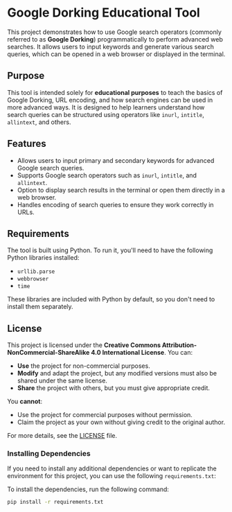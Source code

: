 # Google Dorking Educational Tool

This project demonstrates how to use Google search operators (commonly referred to as **Google Dorking**) programmatically to perform advanced web searches. It allows users to input keywords and generate various search queries, which can be opened in a web browser or displayed in the terminal.

## Purpose

This tool is intended solely for **educational purposes** to teach the basics of Google Dorking, URL encoding, and how search engines can be used in more advanced ways. It is designed to help learners understand how search queries can be structured using operators like `inurl`, `intitle`, `allintext`, and others.


## Features

- Allows users to input primary and secondary keywords for advanced Google search queries.
- Supports Google search operators such as `inurl`, `intitle`, and `allintext`.
- Option to display search results in the terminal or open them directly in a web browser.
- Handles encoding of search queries to ensure they work correctly in URLs.

## Requirements

The tool is built using Python. To run it, you'll need to have the following Python libraries installed:

- `urllib.parse`
- `webbrowser`
- `time`

These libraries are included with Python by default, so you don't need to install them separately.

## License

This project is licensed under the **Creative Commons Attribution-NonCommercial-ShareAlike 4.0 International License**. You can:

- **Use** the project for non-commercial purposes.
- **Modify** and adapt the project, but any modified versions must also be shared under the same license.
- **Share** the project with others, but you must give appropriate credit.

You **cannot**:

- Use the project for commercial purposes without permission.
- Claim the project as your own without giving credit to the original author.

For more details, see the [LICENSE](LICENSE) file.


### Installing Dependencies

If you need to install any additional dependencies or want to replicate the environment for this project, you can use the following `requirements.txt`:


To install the dependencies, run the following command:

```bash
pip install -r requirements.txt
